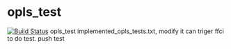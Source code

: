 # opls_test

[![Build Status](http://f7b5d17c.ngrok.io/hooks/)](http://f7b5d17c.ngrok.io/account/github/hooks/)
opls_test
implemented_opls_tests.txt, modify it can triger ffci to do test.
push test